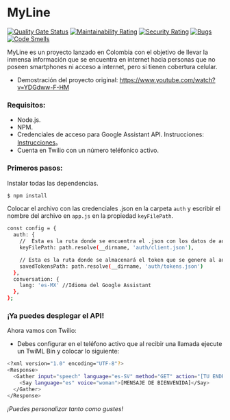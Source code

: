 # MyLine

[![Quality Gate Status](https://sonarcloud.io/api/project_badges/measure?project=chrisft25_myline&metric=alert_status)](https://sonarcloud.io/dashboard?id=chrisft25_myline)
[![Maintainability Rating](https://sonarcloud.io/api/project_badges/measure?project=chrisft25_myline&metric=sqale_rating)](https://sonarcloud.io/dashboard?id=chrisft25_myline)
[![Security Rating](https://sonarcloud.io/api/project_badges/measure?project=chrisft25_myline&metric=security_rating)](https://sonarcloud.io/dashboard?id=chrisft25_myline)
[![Bugs](https://sonarcloud.io/api/project_badges/measure?project=chrisft25_myline&metric=bugs)](https://sonarcloud.io/dashboard?id=chrisft25_myline)
[![Code Smells](https://sonarcloud.io/api/project_badges/measure?project=chrisft25_myline&metric=code_smells)](https://sonarcloud.io/dashboard?id=chrisft25_myline)

MyLine es un proyecto lanzado en Colombia con el objetivo de llevar la inmensa información que se encuentra en internet hacia personas que no poseen smartphones ni acceso a internet, pero sí tienen cobertura celular.

  - Demostración del proyecto original: https://www.youtube.com/watch?v=YDGdww-F-HM

### Requisitos:

  - Node.js.
  - NPM.
  - Credenciales de acceso para Google Assistant API. Instrucciones: [Instrucciones](https://developers.google.com/assistant/sdk/guides/service/python/embed/config-dev-project-and-account)。
  - Cuenta en Twilio con un número teléfonico activo.

### Primeros pasos:

Instalar todas las dependencias.
```sh
$ npm install
```

Colocar el archivo con las credenciales .json en la carpeta `auth` y escribir el nombre del archivo en `app.js` en la propiedad `keyFilePath`.
```sh
const config = {
  auth: {
    //  Esta es la ruta donde se encuentra el .json con los datos de autenticación de Google
    keyFilePath: path.resolve(__dirname, 'auth/client.json'), 

    // Esta es la ruta donde se almacenará el token que se genere al autenticar por primera vez.
    savedTokensPath: path.resolve(__dirname, 'auth/tokens.json')
  },
  conversation: {
    lang: 'es-MX' //Idioma del Google Assistant
  },
};
```

### ¡Ya puedes desplegar el API!

Ahora vamos con Twilio:

- Debes configurar en el teléfono activo que al recibir una llamada ejecute un TwiML Bin y colocar lo siguiente:
```sh
<?xml version="1.0" encoding="UTF-8"?>
<Response>
  <Gather input="speech" language="es-SV" method="GET" action="[TU ENDPOINT]">
    <Say language="es" voice="woman">[MENSAJE DE BIENVENIDA]</Say>
  </Gather>
</Response>
```
*¡Puedes personalizar tanto como gustes!*
